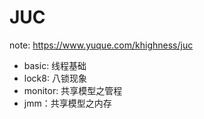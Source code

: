 # JUC

note: https://www.yuque.com/khighness/juc

- basic: 线程基础
- lock8: 八锁现象
- monitor: 共享模型之管程
- jmm：共享模型之内存
